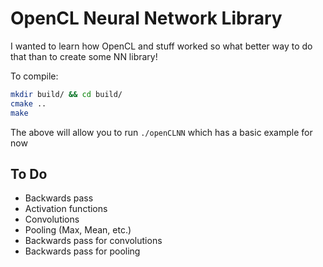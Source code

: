 # OpenCL Neural Network Library

I wanted to learn how OpenCL and stuff worked so what better way to do that than to create some NN library!

To compile:

```bash
mkdir build/ && cd build/
cmake ..
make
```

The above will allow you to run `./openCLNN` which has a basic example for now

## To Do

- Backwards pass
- Activation functions
- Convolutions
- Pooling (Max, Mean, etc.)
- Backwards pass for convolutions
- Backwards pass for pooling
